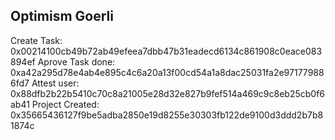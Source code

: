 ## Optimism Goerli

Create Task: 0x00214100cb49b72ab49efeea7dbb47b31eadecd6134c861908c0eace083894ef
Aprove Task done: 0xa42a295d78e4ab4e895c4c6a20a13f00cd54a1a8dac25031fa2e971779886fd7
Attest user: 0x88dfb2b22b5410c70c8a21005e28d32e827b9fef514a469c9c8eb25cb0f6ab41
Project Created:
0x35665436127f9be5adba2850e19d8255e30303fb122de9100d3ddd2b7b81874c



